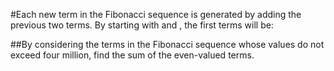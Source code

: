 #Each new term in the Fibonacci sequence is generated by adding the previous two terms. By starting with and , the first terms will be:


##By considering the terms in the Fibonacci sequence whose values do not exceed four million, find the sum of the even-valued terms.